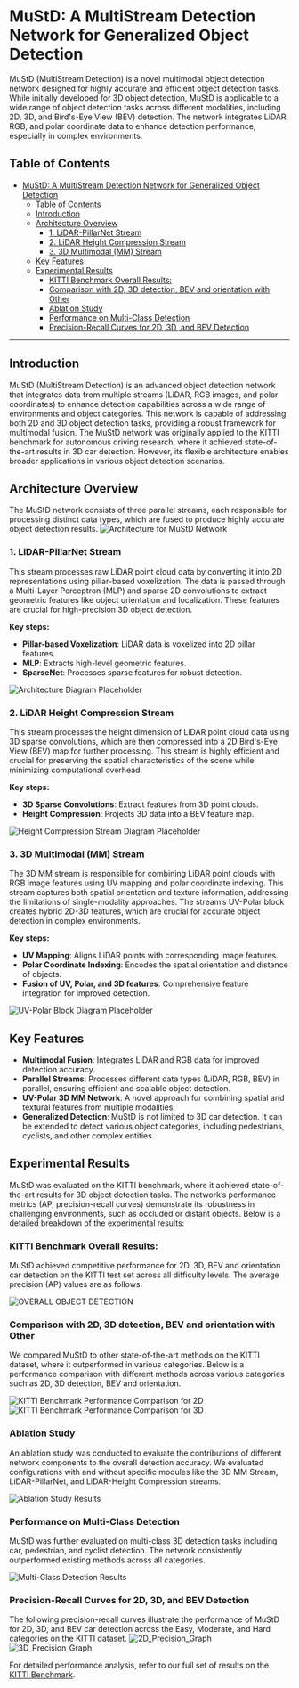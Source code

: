 # MuStD: A MultiStream Detection Network for Generalized Object Detection

MuStD (MultiStream Detection) is a novel multimodal object detection network designed for highly accurate and efficient object detection tasks. While initially developed for 3D object detection, MuStD is applicable to a wide range of object detection tasks across different modalities, including 2D, 3D, and Bird's-Eye View (BEV) detection. The network integrates LiDAR, RGB, and polar coordinate data to enhance detection performance, especially in complex environments.

## Table of Contents

- [MuStD: A MultiStream Detection Network for Generalized Object Detection](#mustd-a-multistream-detection-network-for-generalized-object-detection)
  - [Table of Contents](#table-of-contents)
  - [Introduction](#introduction)
  - [Architecture Overview](#architecture-overview)
    - [1. LiDAR-PillarNet Stream](#1-lidar-pillarnet-stream)
    - [2. LiDAR Height Compression Stream](#2-lidar-height-compression-stream)
    - [3. 3D Multimodal (MM) Stream](#3-3d-multimodal-mm-stream)
  - [Key Features](#key-features)
  - [Experimental Results](#experimental-results)
    - [KITTI Benchmark Overall Results:](#kitti-benchmark-overall-results)
    - [Comparison with 2D, 3D detection, BEV and orientation with Other](#comparison-with-2d-3d-detection-bev-and-orientation-with-other)
    - [Ablation Study](#ablation-study)
    - [Performance on Multi-Class Detection](#performance-on-multi-class-detection)
    - [Precision-Recall Curves for 2D, 3D, and BEV Detection](#precision-recall-curves-for-2d-3d-and-bev-detection)

---

## Introduction

MuStD (MultiStream Detection) is an advanced object detection network that integrates data from multiple streams (LiDAR, RGB images, and polar coordinates) to enhance detection capabilities across a wide range of environments and object categories. This network is capable of addressing both 2D and 3D object detection tasks, providing a robust framework for multimodal fusion. The MuStD network was originally applied to the KITTI benchmark for autonomous driving research, where it achieved state-of-the-art results in 3D car detection. However, its flexible architecture enables broader applications in various object detection scenarios.

## Architecture Overview

The MuStD network consists of three parallel streams, each responsible for processing distinct data types, which are fused to produce highly accurate object detection results.
![Architecture for MuStD Network](docs/Figures/pipeline.png)

### 1. LiDAR-PillarNet Stream
This stream processes raw LiDAR point cloud data by converting it into 2D representations using pillar-based voxelization. The data is passed through a Multi-Layer Perceptron (MLP) and sparse 2D convolutions to extract geometric features like object orientation and localization. These features are crucial for high-precision 3D object detection.

**Key steps:**
- **Pillar-based Voxelization**: LiDAR data is voxelized into 2D pillar features.
- **MLP**: Extracts high-level geometric features.
- **SparseNet**: Processes sparse features for robust detection.

![Architecture Diagram Placeholder](docs/Figures/streamA.png)

### 2. LiDAR Height Compression Stream
This stream processes the height dimension of LiDAR point cloud data using 3D sparse convolutions, which are then compressed into a 2D Bird's-Eye View (BEV) map for further processing. This stream is highly efficient and crucial for preserving the spatial characteristics of the scene while minimizing computational overhead.

**Key steps:**
- **3D Sparse Convolutions**: Extract features from 3D point clouds.
- **Height Compression**: Projects 3D data into a BEV feature map.

![Height Compression Stream Diagram Placeholder](docs/Figures/streamB.png)

### 3. 3D Multimodal (MM) Stream
The 3D MM stream is responsible for combining LiDAR point clouds with RGB image features using UV mapping and polar coordinate indexing. This stream captures both spatial orientation and texture information, addressing the limitations of single-modality approaches. The stream’s UV-Polar block creates hybrid 2D-3D features, which are crucial for accurate object detection in complex environments.

**Key steps:**
- **UV Mapping**: Aligns LiDAR points with corresponding image features.
- **Polar Coordinate Indexing**: Encodes the spatial orientation and distance of objects.
- **Fusion of UV, Polar, and 3D features**: Comprehensive feature integration for improved detection.

![UV-Polar Block Diagram Placeholder](docs/Figures/streamC.png)

## Key Features

- **Multimodal Fusion**: Integrates LiDAR and RGB data for improved detection accuracy.
- **Parallel Streams**: Processes different data types (LiDAR, RGB, BEV) in parallel, ensuring efficient and scalable object detection.
- **UV-Polar 3D MM Network**: A novel approach for combining spatial and textural features from multiple modalities.
- **Generalized Detection**: MuStD is not limited to 3D car detection. It can be extended to detect various object categories, including pedestrians, cyclists, and other complex entities.

## Experimental Results

MuStD was evaluated on the KITTI benchmark, where it achieved state-of-the-art results for 3D object detection tasks. The network’s performance metrics (AP, precision-recall curves) demonstrate its robustness in challenging environments, such as occluded or distant objects. Below is a detailed breakdown of the experimental results:

### KITTI Benchmark Overall Results:

MuStD achieved competitive performance for 2D, 3D, BEV and orientation car detection on the KITTI test set across all difficulty levels. The average precision (AP) values are as follows:

![OVERALL OBJECT DETECTION](docs/Figures/RESULT_OF_OVERALL_OBJECT_DETECTION.png)

### Comparison with 2D, 3D detection, BEV and orientation with Other 

We compared MuStD to other state-of-the-art methods on the KITTI dataset, where it outperformed in various categories. Below is a performance comparison with different methods across various categories such as 2D, 3D detection, BEV and orientation.

![KITTI Benchmark Performance Comparison for 2D](docs/Figures/RESULT_OF_2D_CAR_DETECTION_AND_ORIENTATION.png)
![KITTI Benchmark Performance Comparison for 3D](docs/Figures/RESULT_OF_CAR_3D_AND_BIRD’S-EYE_VIEW_(BEV)_DETECTION.png)


### Ablation Study

An ablation study was conducted to evaluate the contributions of different network components to the overall detection accuracy. We evaluated configurations with and without specific modules like the 3D MM Stream, LiDAR-PillarNet, and LiDAR-Height Compression streams.

![Ablation Study Results](docs/Figures/ABLATION_STUDY_ON_THE_KITTI_OBJECT_DETECTION.png)

### Performance on Multi-Class Detection

MuStD was further evaluated on multi-class 3D detection tasks including car, pedestrian, and cyclist detection. The network consistently outperformed existing methods across all categories.

![Multi-Class Detection Results](docs/Figures/RESULT_OF_OVERALL_OBJECT_DETECTION.png)

### Precision-Recall Curves for 2D, 3D, and BEV Detection

The following precision-recall curves illustrate the performance of MuStD for 2D, 3D, and BEV car detection across the Easy, Moderate, and Hard categories on the KITTI dataset.
![2D_Precision_Graph](docs/Figures/2D_Precision_Graph-2.PNG)
![3D_Precision_Graph](docs/Figures/3D_Precision_Graph-1.PNG)

For detailed performance analysis, refer to our full set of results on the [KITTI Benchmark](https://www.cvlibs.net/datasets/kitti/eval_object_detail.php?&result=d162ec699d6992040e34314d19ab7f5c217075e0).

